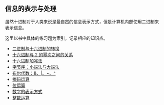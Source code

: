 ## 信息的表示与处理

虽然十进制对于人类来说是最自然的信息表示方式，但是计算机内部使用二进制来表示信息。

这里以书中具体的练习题为索引，记录相应的知识点。

- [二进制与十六进制的转换](./practice/2.1.c)
- [十六进制与 2 的幂次之间的关系](./practice/2.2.c)
- [十六进制加减法](./practice/2.4.c)
- [字节序：小端法与大端法](./practice/2.5.c)
- [布尔代数：&、|、~、^](./practice/2.6.c)
- [掩码运算](./practice/2.12.c)
- [位运算](./note/bit-op.md)
- [数字的表示方式](./note/integer-representation.md)
- [整数运算](./note/integer-arithmetic.md)